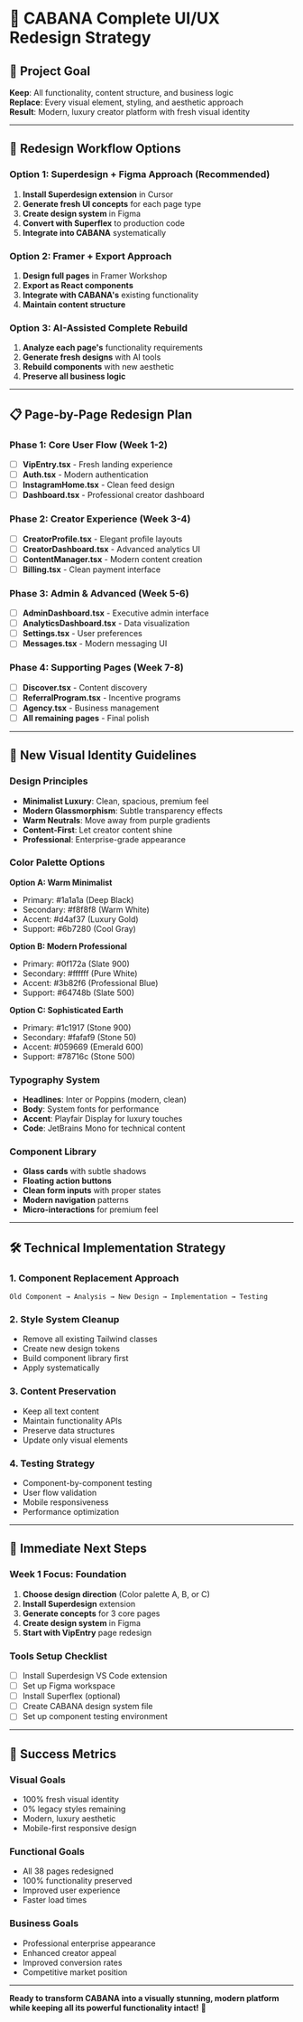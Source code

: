 # 🎨 CABANA Complete UI/UX Redesign Strategy

## 🎯 **Project Goal**
**Keep**: All functionality, content structure, and business logic  
**Replace**: Every visual element, styling, and aesthetic approach  
**Result**: Modern, luxury creator platform with fresh visual identity

---

## 🚀 **Redesign Workflow Options**

### **Option 1: Superdesign + Figma Approach** (Recommended)
1. **Install Superdesign extension** in Cursor
2. **Generate fresh UI concepts** for each page type
3. **Create design system** in Figma
4. **Convert with Superflex** to production code
5. **Integrate into CABANA** systematically

### **Option 2: Framer + Export Approach**
1. **Design full pages** in Framer Workshop
2. **Export as React components**
3. **Integrate with CABANA's** existing functionality
4. **Maintain content structure**

### **Option 3: AI-Assisted Complete Rebuild**
1. **Analyze each page's** functionality requirements
2. **Generate fresh designs** with AI tools
3. **Rebuild components** with new aesthetic
4. **Preserve all business logic**

---

## 📋 **Page-by-Page Redesign Plan**

### **Phase 1: Core User Flow (Week 1-2)**
- [ ] **VipEntry.tsx** - Fresh landing experience
- [ ] **Auth.tsx** - Modern authentication
- [ ] **InstagramHome.tsx** - Clean feed design
- [ ] **Dashboard.tsx** - Professional creator dashboard

### **Phase 2: Creator Experience (Week 3-4)**
- [ ] **CreatorProfile.tsx** - Elegant profile layouts
- [ ] **CreatorDashboard.tsx** - Advanced analytics UI
- [ ] **ContentManager.tsx** - Modern content creation
- [ ] **Billing.tsx** - Clean payment interface

### **Phase 3: Admin & Advanced (Week 5-6)**
- [ ] **AdminDashboard.tsx** - Executive admin interface
- [ ] **AnalyticsDashboard.tsx** - Data visualization
- [ ] **Settings.tsx** - User preferences
- [ ] **Messages.tsx** - Modern messaging UI

### **Phase 4: Supporting Pages (Week 7-8)**
- [ ] **Discover.tsx** - Content discovery
- [ ] **ReferralProgram.tsx** - Incentive programs
- [ ] **Agency.tsx** - Business management
- [ ] **All remaining pages** - Final polish

---

## 🎨 **New Visual Identity Guidelines**

### **Design Principles**
- **Minimalist Luxury**: Clean, spacious, premium feel
- **Modern Glassmorphism**: Subtle transparency effects
- **Warm Neutrals**: Move away from purple gradients
- **Content-First**: Let creator content shine
- **Professional**: Enterprise-grade appearance

### **Color Palette Options**
**Option A: Warm Minimalist**
- Primary: #1a1a1a (Deep Black)
- Secondary: #f8f8f8 (Warm White)
- Accent: #d4af37 (Luxury Gold)
- Support: #6b7280 (Cool Gray)

**Option B: Modern Professional**
- Primary: #0f172a (Slate 900)
- Secondary: #ffffff (Pure White)
- Accent: #3b82f6 (Professional Blue)
- Support: #64748b (Slate 500)

**Option C: Sophisticated Earth**
- Primary: #1c1917 (Stone 900)
- Secondary: #fafaf9 (Stone 50)
- Accent: #059669 (Emerald 600)
- Support: #78716c (Stone 500)

### **Typography System**
- **Headlines**: Inter or Poppins (modern, clean)
- **Body**: System fonts for performance
- **Accent**: Playfair Display for luxury touches
- **Code**: JetBrains Mono for technical content

### **Component Library**
- **Glass cards** with subtle shadows
- **Floating action buttons**
- **Clean form inputs** with proper states
- **Modern navigation** patterns
- **Micro-interactions** for premium feel

---

## 🛠️ **Technical Implementation Strategy**

### **1. Component Replacement Approach**
```
Old Component → Analysis → New Design → Implementation → Testing
```

### **2. Style System Cleanup**
- Remove all existing Tailwind classes
- Create new design tokens
- Build component library first
- Apply systematically

### **3. Content Preservation**
- Keep all text content
- Maintain functionality APIs
- Preserve data structures
- Update only visual elements

### **4. Testing Strategy**
- Component-by-component testing
- User flow validation
- Mobile responsiveness
- Performance optimization

---

## 📐 **Immediate Next Steps**

### **Week 1 Focus: Foundation**
1. **Choose design direction** (Color palette A, B, or C)
2. **Install Superdesign** extension
3. **Generate concepts** for 3 core pages
4. **Create design system** in Figma
5. **Start with VipEntry** page redesign

### **Tools Setup Checklist**
- [ ] Install Superdesign VS Code extension
- [ ] Set up Figma workspace
- [ ] Install Superflex (optional)
- [ ] Create CABANA design system file
- [ ] Set up component testing environment

---

## 🎯 **Success Metrics**

### **Visual Goals**
- 100% fresh visual identity
- 0% legacy styles remaining
- Modern, luxury aesthetic
- Mobile-first responsive design

### **Functional Goals**
- All 38 pages redesigned
- 100% functionality preserved
- Improved user experience
- Faster load times

### **Business Goals**
- Professional enterprise appearance
- Enhanced creator appeal
- Improved conversion rates
- Competitive market position

---

**Ready to transform CABANA into a visually stunning, modern platform while keeping all its powerful functionality intact!** 🚀